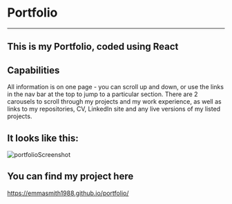 # Portfolio

------------------
This is my Portfolio, coded using React
------------------


## Capabilities
All information is on one page - you can scroll up and down, or use the links in the nav bar at the top to jump to a particular section. There are 2 carousels to scroll through my projects and my work experience, as well as links to my repositories, CV, LinkedIn site and any live versions of my listed projects.


## It looks like this:

![portfolioScreenshot](https://user-images.githubusercontent.com/72084805/169877153-b2fb49de-c003-41ac-8977-eb0ea4986ebc.png)

## You can find my project here
https://emmasmith1988.github.io/portfolio/

